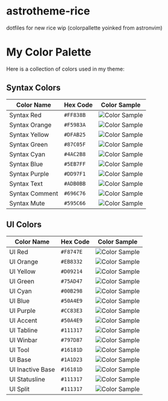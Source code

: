 # astrotheme-rice
dotfiles for new rice wip (colorpallette yoinked from astronvim)

# My Color Palette

Here is a collection of colors used in my theme:

## Syntax Colors

| Color Name      | Hex Code    | Color Sample |
| --------------- | ----------- | ------------ |
| Syntax Red      | `#FF838B`   | ![Color Sample](https://via.placeholder.com/40/FF838B/000000?text=+) |
| Syntax Orange   | `#F5983A`   | ![Color Sample](https://via.placeholder.com/40/F5983A/000000?text=+) |
| Syntax Yellow   | `#DFAB25`   | ![Color Sample](https://via.placeholder.com/40/DFAB25/000000?text=+) |
| Syntax Green    | `#87C05F`   | ![Color Sample](https://via.placeholder.com/40/87C05F/000000?text=+) |
| Syntax Cyan     | `#4AC2B8`   | ![Color Sample](https://via.placeholder.com/40/4AC2B8/000000?text=+) |
| Syntax Blue     | `#5EB7FF`   | ![Color Sample](https://via.placeholder.com/40/5EB7FF/000000?text=+) |
| Syntax Purple   | `#DD97F1`   | ![Color Sample](https://via.placeholder.com/40/DD97F1/000000?text=+) |
| Syntax Text     | `#ADB0BB`   | ![Color Sample](https://via.placeholder.com/40/ADB0BB/000000?text=+) |
| Syntax Comment  | `#696C76`   | ![Color Sample](https://via.placeholder.com/40/696C76/000000?text=+) |
| Syntax Mute     | `#595C66`   | ![Color Sample](https://via.placeholder.com/40/595C66/000000?text=+) |

## UI Colors

| Color Name      | Hex Code    | Color Sample |
| --------------- | ----------- | ------------ |
| UI Red          | `#F8747E`   | ![Color Sample](https://via.placeholder.com/40/F8747E/000000?text=+) |
| UI Orange       | `#EB8332`   | ![Color Sample](https://via.placeholder.com/40/EB8332/000000?text=+) |
| UI Yellow       | `#D09214`   | ![Color Sample](https://via.placeholder.com/40/D09214/000000?text=+) |
| UI Green        | `#75AD47`   | ![Color Sample](https://via.placeholder.com/40/75AD47/000000?text=+) |
| UI Cyan         | `#00B298`   | ![Color Sample](https://via.placeholder.com/40/00B298/000000?text=+) |
| UI Blue         | `#50A4E9`   | ![Color Sample](https://via.placeholder.com/40/50A4E9/000000?text=+) |
| UI Purple       | `#CC83E3`   | ![Color Sample](https://via.placeholder.com/40/CC83E3/000000?text=+) |
| UI Accent       | `#50A4E9`   | ![Color Sample](https://via.placeholder.com/40/50A4E9/000000?text=+) |
| UI Tabline      | `#111317`   | ![Color Sample](https://via.placeholder.com/40/111317/000000?text=+) |
| UI Winbar       | `#797D87`   | ![Color Sample](https://via.placeholder.com/40/797D87/000000?text=+) |
| UI Tool         | `#16181D`   | ![Color Sample](https://via.placeholder.com/40/16181D/000000?text=+) |
| UI Base         | `#1A1D23`   | ![Color Sample](https://via.placeholder.com/40/1A1D23/000000?text=+) |
| UI Inactive Base| `#16181D`   | ![Color Sample](https://via.placeholder.com/40/16181D/000000?text=+) |
| UI Statusline   | `#111317`   | ![Color Sample](https://via.placeholder.com/40/111317/000000?text=+) |
| UI Split        | `#111317`   | ![Color Sample](https://via.placeholder.com/40/111317/000000?text=+) |
